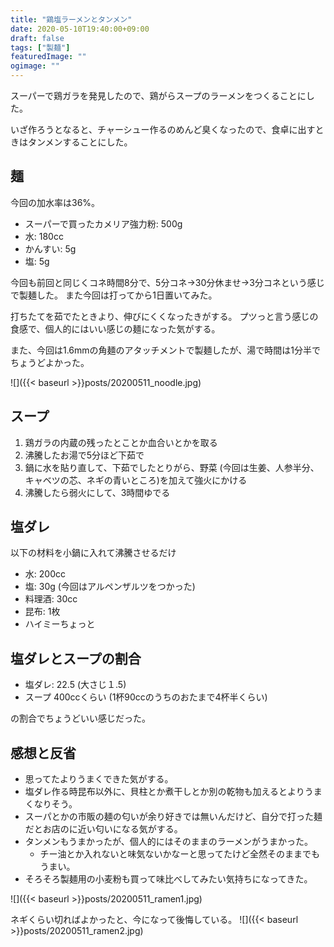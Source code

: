 ```yaml
---
title: "鶏塩ラーメンとタンメン"
date: 2020-05-10T19:40:00+09:00
draft: false
tags: ["製麺"]
featuredImage: ""
ogimage: ""
---
```


スーパーで鶏ガラを発見したので、鶏がらスープのラーメンをつくることにした。

いざ作ろうとなると、チャーシュー作るのめんど臭くなったので、食卓に出すときはタンメンすることにした。

## 麺
今回の加水率は36%。

- スーパーで買ったカメリア強力粉: 500g
- 水: 180cc
- かんすい: 5g
- 塩: 5g

今回も前回と同じくコネ時間8分で、5分コネ→30分休ませ→3分コネという感じで製麺した。
また今回は打ってから1日置いてみた。

打ちたてを茹でたときより、伸びにくくなったきがする。
プツっと言う感じの食感で、個人的にはいい感じの麺になった気がする。

また、今回は1.6mmの角麺のアタッチメントで製麺したが、湯で時間は1分半でちょうどよかった。

![]({{< baseurl >}}posts/20200511_noodle.jpg)

## スープ
1. 鶏ガラの内蔵の残ったとことか血合いとかを取る
1. 沸騰したお湯で5分ほど下茹で
1. 鍋に水を貼り直して、下茹でしたとりがら、野菜 (今回は生姜、人参半分、キャベツの芯、ネギの青いところ)を加えて強火にかける
1. 沸騰したら弱火にして、3時間ゆでる

## 塩ダレ
以下の材料を小鍋に入れて沸騰させるだけ
- 水: 200cc
- 塩: 30g (今回はアルペンザルツをつかった)
- 料理酒: 30cc
- 昆布: 1枚
- ハイミーちょっと

## 塩ダレとスープの割合
- 塩ダレ: 22.5 (大さじ１.5)
- スープ 400ccくらい (1杯90ccのうちのおたまで4杯半くらい)

の割合でちょうどいい感じだった。

## 感想と反省
- 思ってたよりうまくできた気がする。
- 塩ダレ作る時昆布以外に、貝柱とか煮干しとか別の乾物も加えるとよりうまくなりそう。
- スーパとかの市販の麺の匂いが余り好きでは無いんだけど、自分で打った麺だとお店のに近い匂いになる気がする。
- タンメンもうまかったが、個人的にはそのままのラーメンがうまかった。
   - チー油とか入れないと味気ないかなーと思ってたけど全然そのままでもうまい。
- そろそろ製麺用の小麦粉も買って味比べしてみたい気持ちになってきた。

![]({{< baseurl >}}posts/20200511_ramen1.jpg)

ネギくらい切ればよかったと、今になって後悔している。
![]({{< baseurl >}}posts/20200511_ramen2.jpg)
